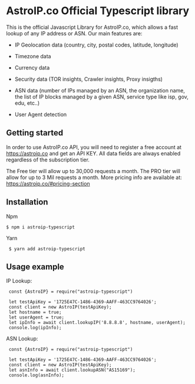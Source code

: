 
# AstroIP.co Official Typescript library

This is the official Javascript Library for AstroIP.co, which allows a fast lookup of any IP address or ASN. Our main features are:

- IP Geolocation data (country, city, postal codes, latitude, longitude)

- Timezone data

- Currency data

- Security data (TOR insights, Crawler insights, Proxy insigths)

- ASN data (number of IPs managed by an ASN, the organization name, the list of IP blocks managed by a given ASN, service type like isp, gov, edu, etc..)

- User Agent detection

## Getting started
In order to use AstroIP.co API, you will need to register a free account at https://astroip.co and get an API KEY. All data fields are always enabled regardless of the subscription tier.

The Free tier will allow up to 30,000 requests a month.
The PRO tier will allow for up to 3 Mil requests a month.
More pricing info are available at: https://astroip.co/#pricing-section

## Installation
Npm
   ```
   $ npm i astroip-typescript
   ```
Yarn
   ```
    $ yarn add astroip-typescript
   ```

## Usage example
IP Lookup:
 ```
  const {AstroIP} = require("astroip-typescript")
 
  let testApiKey = '1725E47C-1486-4369-AAFF-463CC9764026';
  const client = new AstroIP(testApiKey);
  let hostname = true;
  let userAgent = true;
  let ipInfo = await client.lookupIP('8.8.8.8', hostname, userAgent);
  console.log(ipInfo);
 ```
ASN Lookup:
 ```
  const {AstroIP} = require("astroip-typescript")
  
  let testApiKey = '1725E47C-1486-4369-AAFF-463CC9764026';
  const client = new AstroIP(testApiKey);
  let asnInfo = await client.lookupASN("AS15169");
  console.log(asnInfo);
 ```
